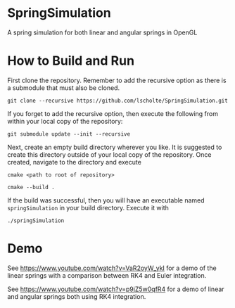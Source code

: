 # SpringSimulation
A spring simulation for both linear and angular springs in OpenGL

# How to Build and Run
First clone the repository. Remember to add the recursive option as there is a submodule that must also be cloned.

`git clone --recursive https://github.com/lscholte/SpringSimulation.git`

If you forget to add the recursive option, then execute the following from within your local copy of the repository:

`git submodule update --init --recursive`

Next, create an empty build directory wherever you like. It is suggested to create this directory outside of your local copy of the repository. Once created, navigate to the directory and execute

`cmake <path to root of repository>`

`cmake --build .`

If the build was successful, then you will have an executable named `springSimulation` in your build directory. Execute it with

`./springSimulation`

# Demo
See <https://www.youtube.com/watch?v=VaR2oyW_ykI> for a demo of the linear springs with a comparison between RK4 and Euler integration.

See <https://www.youtube.com/watch?v=p9jZ5w0qfR4> for a demo of linear and angular springs both using RK4 integration.
